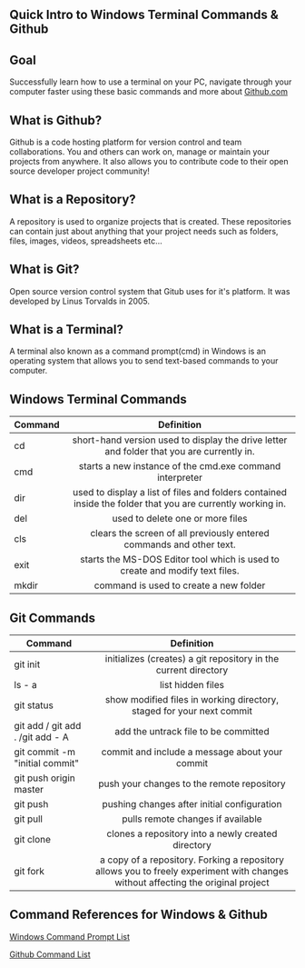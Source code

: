 
## Quick Intro to Windows Terminal Commands & Github 

## Goal 
Successfully learn how to use a terminal on your PC, navigate through your computer faster using these basic commands and more about [Github.com](https://github.com/)

## What is Github? 
Github is a code hosting platform for version control and team collaborations. You and others can work on, manage or maintain your projects from anywhere. It also allows you to contribute code to their open source developer project community! 


## What is a Repository?

A repository is used to organize projects that is created. These repositories can contain just about anything that your project needs such as folders, files, images, videos, spreadsheets etc... 


## What is Git?

Open source version control system that Gitub uses for it's platform. It was developed by Linus Torvalds in 2005. 


## What is a Terminal?

A terminal also known as a command prompt(cmd) in Windows is an operating system that allows you to send text-based commands to your computer. 


## Windows Terminal Commands 

| Command       | 	Definition  | 
| ------------- |:-------------:| 
| cd    		| short-hand version used to display the drive letter and folder that you are currently in.| 
| cmd           | starts a new instance of the cmd.exe command interpreter| 
| dir 			| used to display a list of files and folders contained inside the folder that you are currently working in. |  
| del			| used to delete one or more files|  
| cls     		| clears the screen of all previously entered commands and other text.|  
| exit			| starts the MS-DOS Editor tool which is used to create and modify text files.|  
| mkdir		    | command is used to create a new folder|  



## Git Commands 

| Command       | 	Definition  | 
| ------------- |:-------------:| 
| git init 	    | initializes (creates) a git repository in the current directory| 
| ls - a        | list hidden files| 
| git status 	|show modified files in working directory, staged for your next commit|  
| git add / git add . /git add - A|add the untrack file to be committed|  
| git commit -m "initial commit"|commit and include a message about your commit|  
| git push origin master |push your changes to the remote repository|  
| git push|pushing changes after initial configuration|  
| git pull| pulls remote changes if available|  
| git clone| clones a repository into a newly created directory|  
| git fork| a copy of a repository. Forking a repository allows you to freely experiment with changes without affecting the original project|  




## Command References for Windows & Github 

[Windows Command Prompt List](https://www.lifewire.com/list-of-command-prompt-commands-4092302)

[Github Command List ](https://education.github.com/git-cheat-sheet-education.pdf)



